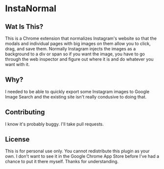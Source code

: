 # InstaNormal

## Wat Is This?

This is a Chrome extension that normalizes Instagram's website so that the modals and individual pages with big images on them allow you to click, drag, and save them.  Normally Instagram injects the images as a background to a div or span so if you want the image, you have to go through the web inspector and figure out where it is and do whatever you want with it.

## Why?

I needed to be able to quickly export some Instagram images to Google Image Search and the existing site isn't really condusive to doing that.

## Contributing

I know it's probably buggy.  I'll take pull requests.

## License

This is for personal use only.  You cannot redistribute this plugin as your own.  I don't want to see it in the Google Chrome App Store before I've had a chance to put it there myself.  Thanks for understanding.